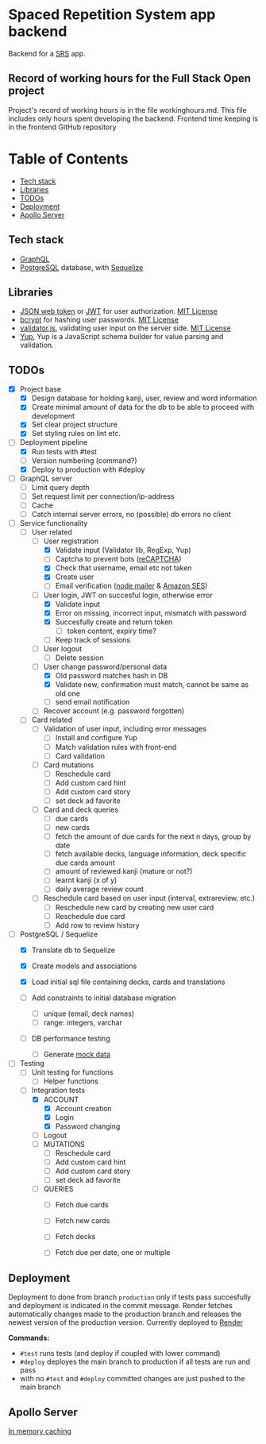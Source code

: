 # Spaced Repetition System app backend
Backend for a [SRS](https://en.wikipedia.org/wiki/Spaced_repetition) app.


## Record of working hours for the Full Stack Open project
Project's record of working hours is in the file workinghours.md.
This file includes only hours spent developing the backend.
Frontend time keeping is in the frontend GitHub repository


# Table of Contents
* [Tech stack](#tech-stack)
* [Libraries](#libraries)
* [TODOs](#todos)
* [Deployment](#deployment)
* [Apollo Server](#apollo-server)


## Tech stack
- [GraphQL](https://graphql.org/)
- [PostgreSQL](https://www.postgresql.org/) database, with [Sequelize](https://sequelize.org/)


## Libraries
- [JSON web token](https://www.npmjs.com/package/jsonwebtoken) or [JWT](https://jwt.io/) for user authorization. [MIT License](https://github.com/auth0/node-jsonwebtoken/blob/HEAD/LICENSE)
- [bcrypt](https://www.npmjs.com/package/bcrypt) for hashing user passwords. [MIT License](https://github.com/kelektiv/node.bcrypt.js/blob/master/LICENSE)
- [validator.js](https://www.npmjs.com/package/validator), validating user input on the server side. [MIT License](https://github.com/validatorjs/validator.js/blob/master/LICENSE)
- [Yup](https://www.npmjs.com/package/yup), Yup is a JavaScript schema builder for value parsing and validation.


## TODOs
- [X] Project base
    - [X] Design database for holding kanji, user, review and word information
    - [X] Create minimal amount of data for the db to be able to proceed with development
    - [X] Set clear project structure
    - [X] Set styling rules on lint etc.
- [ ] Deployment pipeline
    - [X] Run tests with #test
    - [ ] Version numbering (command?)
    - [X] Deploy to production with #deploy
- [ ] GraphQL server
    - [ ] Limit query depth
    - [ ] Set request limit per connection/ip-address
    - [ ] Cache
    - [ ] Catch internal server errors, no (possible) db errors no client
- [ ] Service functionality
    - [ ] User related
        - [ ] User registration
            - [X] Validate input (Validator lib, RegExp, Yup)
            - [ ] Captcha to prevent bots ([reCAPTCHA](https://www.google.com/recaptcha/about/))
            - [X] Check that username, email etc not taken
            - [X] Create user
            - [ ] Email verification ([node mailer](https://nodemailer.com/about/) & [Amazon SES](https://aws.amazon.com/ses/))
        - [ ] User login, JWT on succesful login, otherwise error
            - [X] Validate input
            - [X] Error on missing, incorrect input, mismatch with password
            - [X] Succesfully create and return token
                - [ ] token content, expiry time?
            - [ ] Keep track of sessions
        - [ ] User logout
            - [ ] Delete session
        - [ ] User change password/personal data
            - [X] Old password matches hash in DB
            - [X] Validate new, confirmation must match, cannot be same as old one
            - [ ] send email notification
        - [ ] Recover account (e.g. password forgotten)
    - [ ] Card related
        - [ ] Validation of user input, including error messages
            - [ ] Install and configure Yup
            - [ ] Match validation rules with front-end
            - [ ] Card validation
        - [ ] Card mutations
            - [ ] Reschedule card
            - [ ] Add custom card hint
            - [ ] Add custom card story
            - [ ] set deck ad favorite
        - [ ] Card and deck queries
            - [ ] due cards
            - [ ] new cards
            - [ ] fetch the amount of due cards for the next n days, group by date
            - [ ] fetch available decks, language information, deck specific due cards amount
            - [ ] amount of reviewed kanji (mature or not?)
            - [ ] learnt kanji (x of y)
            - [ ] daily average review count
        - [ ] Reschedule card based on user input (interval, extrareview, etc.)
            - [ ] Reschedule new card by creating new user card
            - [ ] Reschedule due card
            - [ ] Add row to review history 
- [ ] PostgreSQL / Sequelize
    - [X] Translate db to Sequelize
    - [X] Create models and associations
    - [X] Load initial sql file containing decks, cards and translations

    - [ ] Add constraints to initial database migration
        - [ ] unique (email, deck names)
        - [ ] range: integers, varchar
    - [ ] DB performance testing
        - [ ] Generate [mock data](https://www.mockaroo.com/)
- [ ] Testing
    - [ ] Unit testing for functions
        - [ ] Helper functions
    - [ ] Integration tests
        - [X] ACCOUNT
            - [X] Account creation
            - [X] Login
            - [X] Password changing
        - [ ] Logout
        - [ ] MUTATIONS
            - [ ] Reschedule card
            - [ ] Add custom card hint
            - [ ] Add custom card story
            - [ ] set deck ad favorite
        - [ ] QUERIES
            - [ ] Fetch due cards
            - [ ] Fetch new cards
            - [ ] Fetch decks
            - [ ] Fetch due per date, one or multiple
        
    

## Deployment
Deployment to done from branch `production` only if tests pass succesfully and deployment is indicated in the commit message. Render fetches automatically changes made to the production branch and releases the newest version of the production version. Currently deployed to [Render](https://render.com/)

**Commands:**
* `#test` runs tests (and deploy if coupled with lower command)
* `#deploy` deployes the main branch to production if all tests are run and pass
* with no `#test` and `#deploy` committed changes are just pushed to the main branch


## Apollo Server
[In memory caching](https://www.apollographql.com/docs/apollo-server/performance/cache-backends/)
